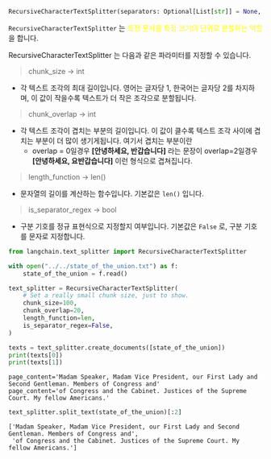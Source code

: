 ```python
RecursiveCharacterTextSplitter(separators: Optional[List[str]] = None, keep_separator: bool = True, is_separator_regex: bool = False, **kwargs: Any)
```

`RecursiveCharacterTextSplitter` 는 <font color="#ffff00">특정 문서를 특정 크기의 단위로 분할하는 역할</font>을 합니다.

RecursiveCharacterTextSplitter 는 다음과 같은 파라미터를 지정할 수 있습니다.

> chunk_size -> int
- 각 텍스트 조각의 최대 길이입니다. 영어는 글자당 1, 한국어는 글자당 2를 차지하며, 이 값이 작을수록 텍스트가 더 작은 조각으로 분할됩니다.

> chunk_overlap -> int
- 각 텍스트 조각이 겹치는 부분의 길이입니다. 이 값이 클수록 텍스트 조각 사이에 겹치는 부분이 더 많이 생기게됩니다. 여기서 겹치는 부분이란
	- overlap = 0일경우 **[안녕하세요, 반갑습니다]** 라는 문장이 overlap=2일경우 **[안녕하세요, 요반갑습니다]** 이런 형식으로 겹쳐집니다.

> length_function -> len()
- 문자열의 길이를 계산하는 함수입니다. 기본값은 `len()` 입니다.

> is_separator_regex -> bool
- 구분 기호를 정규 표현식으로 지정할지 여부입니다. 기본값은 `False` 로, 구분 기호를 문자로 지정합니다.

```python
from langchain.text_splitter import RecursiveCharacterTextSplitter

with open("../../state_of_the_union.txt") as f:
    state_of_the_union = f.read()

text_splitter = RecursiveCharacterTextSplitter(
    # Set a really small chunk size, just to show.
    chunk_size=100,
    chunk_overlap=20,
    length_function=len,
    is_separator_regex=False,
)

texts = text_splitter.create_documents([state_of_the_union])
print(texts[0])
print(texts[1])

```

```
page_content='Madam Speaker, Madam Vice President, our First Lady and Second Gentleman. Members of Congress and'
page_content='of Congress and the Cabinet. Justices of the Supreme Court. My fellow Americans.'
```

```python
text_splitter.split_text(state_of_the_union)[:2]
```

```
['Madam Speaker, Madam Vice President, our First Lady and Second Gentleman. Members of Congress and',
 'of Congress and the Cabinet. Justices of the Supreme Court. My fellow Americans.']
```

